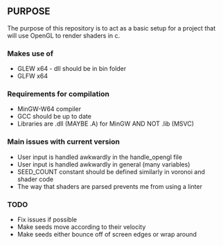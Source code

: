 ## PURPOSE
The purpose of this repository is to act as a basic setup for a project that will use OpenGL to render shaders in c.

### Makes use of
- GLEW x64 - dll should be in bin folder
- GLFW x64

### Requirements for compilation
- MinGW-W64 compiler
- GCC should be up to date
- Libraries are .dll (MAYBE .A) for MinGW AND NOT .lib (MSVC)

### Main issues with current version
- User input is handled awkwardly in the handle_opengl file
- User input is handled awkwardly in general (many variables)
- SEED_COUNT constant should be defined similarly in voronoi and shader code
- The way that shaders are parsed prevents me from using a linter

### TODO
- Fix issues if possible
- Make seeds move according to their velocity
- Make seeds either bounce off of screen edges or wrap around